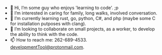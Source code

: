 - 👋 Hi, I’m some guy who enjoys 'learning to code'. ;p
- 👀 I’m interested in caring for family, long walks, involved conversation. 
- 🌱 I’m currently learning rust, go, python, C#, and php (maybe some C for installation putposes with clang).
- 💞️ I’m looking to collaborate on small projects, as a worker, to develop the ability to think with the code.
- 📫 How to reach me: 262-689-4533. developmentTool@protonmail.com. 

<!---
WorkinDudeInProcess/WorkinDudeInProcess is a ✨ ...certain kind of ✨ repository because its `README.md` (this file) appears on your GitHub profile.
You can click the Preview link to take a look at your changes.
--->
